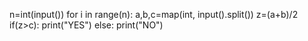 n=int(input())
for i in range(n):
  a,b,c=map(int, input().split())
  z=(a+b)/2
  if(z>c):
       print("YES")
  else:
       print("NO")


